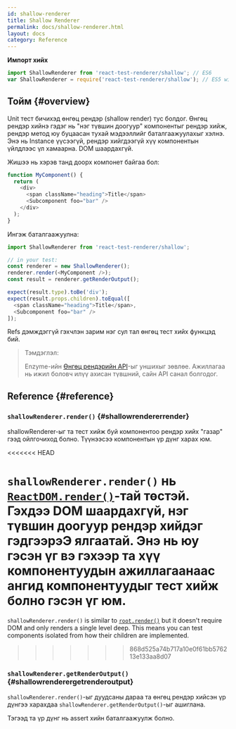 ```yaml
---
id: shallow-renderer
title: Shallow Renderer
permalink: docs/shallow-renderer.html
layout: docs
category: Reference
---
```


**Импорт хийх**

```javascript
import ShallowRenderer from 'react-test-renderer/shallow'; // ES6
var ShallowRenderer = require('react-test-renderer/shallow'); // ES5 with npm
```

## Тойм {#overview}

Unit тест бичихэд өнгөц рендэр (shallow render) тус болдог. Өнгөц рендэр хийнэ гэдэг нь "нэг түвшин доогуур" компонентыг рендэр хийж, рендэр метод юу буцаасан тухай мэдээллийг баталгаажуулахыг хэлнэ. Энэ нь Instance үүсээгүй, рендэр хийгдээгүй хүү компонентын үйлдлээс үл хамаарна. DOM шаардахгүй. 

Жишээ нь хэрэв танд доорх компонет байгаа бол:

```javascript
function MyComponent() {
  return (
    <div>
      <span className="heading">Title</span>
      <Subcomponent foo="bar" />
    </div>
  );
}
```

Ингэж баталгаажуулна:

```javascript
import ShallowRenderer from 'react-test-renderer/shallow';

// in your test:
const renderer = new ShallowRenderer();
renderer.render(<MyComponent />);
const result = renderer.getRenderOutput();

expect(result.type).toBe('div');
expect(result.props.children).toEqual([
  <span className="heading">Title</span>,
  <Subcomponent foo="bar" />
]);
```

Refs дэмждэггүй гэхчлэн зарим нэг сул тал өнгөц тест хийх функцэд бий.

> Тэмдэглэл:
>
> Enzyme-ийн [Өнгөц рендэрийн API](https://airbnb.io/enzyme/docs/api/shallow.html)-ыг уншихыг зөвлөе. Ажиллагаа нь ижил боловч илүү ахисан түвшний, сайн API санал болгодог. 

## Reference {#reference}

### `shallowRenderer.render()` {#shallowrendererrender}

shallowRenderer-ыг та тест хийж буй компонентоо рендэр хийх "газар" гээд ойлгочиход болно. Түүнээсээ компонентын үр дүнг харах юм.

<<<<<<< HEAD

`shallowRenderer.render()` нь [`ReactDOM.render()`](/docs/react-dom.html#render)-тай төстэй. Гэхдээ DOM шаардахгүй, нэг түвшин доогуур рендэр хийдэг гэдгээрэЭ ялгаатай. Энэ нь юу гэсэн үг вэ гэхээр та хүү компонентуудын ажиллагаанаас ангид компонентуудыг тест хийж болно гэсэн үг юм. 
=======
`shallowRenderer.render()` is similar to [`root.render()`](/docs/react-dom-client.html#createroot) but it doesn't require DOM and only renders a single level deep. This means you can test components isolated from how their children are implemented.
>>>>>>> 868d525a74b717a10e0f61bb576213e133aa8d07

### `shallowRenderer.getRenderOutput()` {#shallowrenderergetrenderoutput}

`shallowRenderer.render()`-ыг дуудсаны дараа та өнгөц рендэр хийсэн үр дүнгээ харахдаа `shallowRenderer.getRenderOutput()`-ыг ашиглана.

Тэгээд та үр дүнг нь assert хийн баталгаажуулж болно. 
